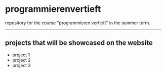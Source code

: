 # programmierenvertieft
repository for the course "programmieren vertieft" in the summer term.

----------



## projects that will be showcased on the website

- project 1 
- project 2
- project 3 



